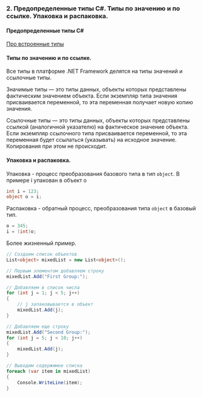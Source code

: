 ### 2. Предопределенные типы C#. Типы по значению и по ссылке. Упаковка и распаковка.
#### Предопределенные типы C#
[Про встроенные типы](https://msdn.microsoft.com/ru-ru/library/ya5y69ds(v=vs.90).aspx)
#### Типы по значению и по ссылке.
Все типы в платформе .NET Framework делятся на типы значений и ссылочные типы.

Значимые типы — это типы данных, объекты которых представлены фактическим значением объекта. Если экземпляр типа значения присваивается переменной, то эта переменная получает новую копию значения.

Ссылочные типы — это типы данных, объекты которых представлены ссылкой (аналогичной указателю) на фактическое значение объекта. Если экземпляр ссылочного типа присваивается переменной, то эта переменная будет ссылаться (указывать) на исходное значение. Копирования при этом не происходит.

#### Упаковка и распаковка.
Упаковка - процесс преобразования базового типа в тип `object`. В примере i упакован в объект o
```csharp
int i = 123;
object o = i;  
```
Распаковка - обратный процесс, преобразования типа `object` в базовый тип.

```csharp
o = 345;
i = (int)o;
```

Более жизненный пример.

```csharp
// Создаем список объектов
List<object> mixedList = new List<object>();

// Первым элементом добавляем строку 
mixedList.Add("First Group:");

// Добавляем в список числа
for (int j = 1; j < 5; j++)
{
    // j запаковывается в объект
    mixedList.Add(j);
}

// Добавляем еще строку
mixedList.Add("Second Group:");
for (int j = 5; j < 10; j++)
{
    mixedList.Add(j);
}

// Выводим содержимое списка
foreach (var item in mixedList)
{
    Console.WriteLine(item);
}
```
